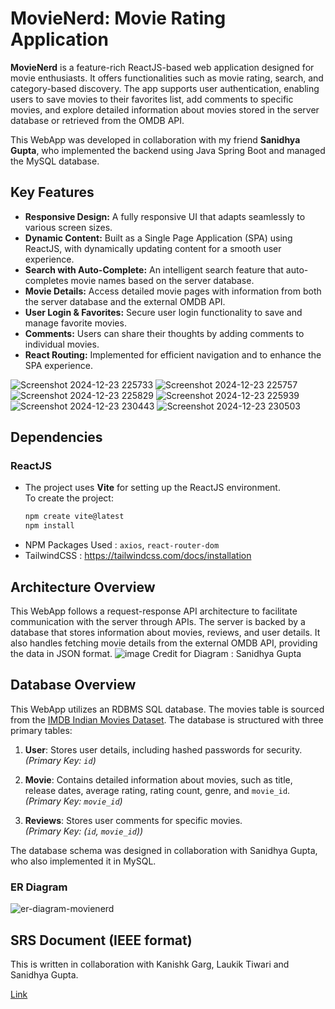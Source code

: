 # MovieNerd: Movie Rating Application

**MovieNerd** is a feature-rich ReactJS-based web application designed for movie enthusiasts. It offers functionalities such as movie rating, search, and category-based discovery. The app supports user authentication, enabling users to save movies to their favorites list, add comments to specific movies, and explore detailed information about movies stored in the server database or retrieved from the OMDB API.

This WebApp was developed in collaboration with my friend **Sanidhya Gupta**, who implemented the backend using Java Spring Boot and managed the MySQL database.

## Key Features
- **Responsive Design:** A fully responsive UI that adapts seamlessly to various screen sizes.
- **Dynamic Content:** Built as a Single Page Application (SPA) using ReactJS, with dynamically updating content for a smooth user experience.
- **Search with Auto-Complete:** An intelligent search feature that auto-completes movie names based on the server database.
- **Movie Details:** Access detailed movie pages with information from both the server database and the external OMDB API.
- **User Login & Favorites:** Secure user login functionality to save and manage favorite movies.
- **Comments:** Users can share their thoughts by adding comments to individual movies.
- **React Routing:** Implemented for efficient navigation and to enhance the SPA experience.

![Screenshot 2024-12-23 225733](https://github.com/user-attachments/assets/9a821f75-5997-4a0a-8a43-8d451d0dfc24)
![Screenshot 2024-12-23 225757](https://github.com/user-attachments/assets/e5de41ba-eba6-45cc-b10b-80180271668a)
![Screenshot 2024-12-23 225829](https://github.com/user-attachments/assets/37a58b68-7ae5-4735-b198-e3b08cd30af9)
![Screenshot 2024-12-23 225939](https://github.com/user-attachments/assets/fd103579-12df-46da-9172-6923cbe7020f)
![Screenshot 2024-12-23 230443](https://github.com/user-attachments/assets/e53e5936-947f-4702-800a-8ebcdcf162e6)
![Screenshot 2024-12-23 230503](https://github.com/user-attachments/assets/91cf48d1-3197-4a3d-8814-65aed31060d9)

## Dependencies

### ReactJS
- The project uses **Vite** for setting up the ReactJS environment.  
  To create the project:  
  ```bash
  npm create vite@latest
  npm install
  ```
- NPM Packages Used : `axios`, `react-router-dom`
- TailwindCSS : https://tailwindcss.com/docs/installation

## Architecture Overview

This WebApp follows a request-response API architecture to facilitate communication with the server through APIs. The server is backed by a database that stores information about movies, reviews, and user details. It also handles fetching movie details from the external OMDB API, providing the data in JSON format.
![image](https://github.com/user-attachments/assets/394fd1cf-3ccf-46a1-96ab-e6cb22500d80)
Credit for Diagram : Sanidhya Gupta

## Database Overview

This WebApp utilizes an RDBMS SQL database. The movies table is sourced from the [IMDB Indian Movies Dataset](https://www.kaggle.com/datasets/arshadali12/imdb-indian-movies-dataset). The database is structured with three primary tables:

1. **User**: Stores user details, including hashed passwords for security.  
   *(Primary Key: `id`)*
   
2. **Movie**: Contains detailed information about movies, such as title, release dates, average rating, rating count, genre, and `movie_id`.  
   *(Primary Key: `movie_id`)*
   
3. **Reviews**: Stores user comments for specific movies.  
   *(Primary Key: (`id`, `movie_id`))*

The database schema was designed in collaboration with Sanidhya Gupta, who also implemented it in MySQL.

### ER Diagram 
![er-diagram-movienerd](https://github.com/user-attachments/assets/4e3f4f14-00f1-40db-bbb6-da8ed268c983)

## SRS Document (IEEE format)

This is written in collaboration with Kanishk Garg, Laukik Tiwari and Sanidhya Gupta.

[Link](https://docs.google.com/document/d/e/2PACX-1vREgC6sN5qAuPQDFaIH-A4EJCj6QKqVDfrhxSK6tzKMfUUzipRve1sSV4DuNAIjwg/pub)
